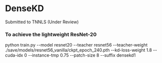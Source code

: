 # DenseKD
Submitted to TNNLS (Under Review)


### To achieve the lightweight ResNet-20
python train.py --model resnet20 --teacher resnet56 --teacher-weight ./save/models/resnet56_vanilla/ckpt_epoch_240.pth --kd-loss-weight 1.8 --cuda-idx 0 --instance-tmp 0.75 --patch-size 8 --suffix densekd1

